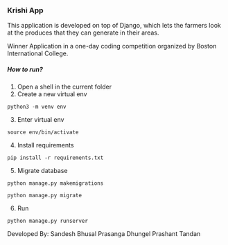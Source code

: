 ### Krishi App
This application is developed on top of Django, which lets the farmers look at
the produces that they can generate in their areas.


Winner Application in a one-day coding competition organized by Boston International College.


##### How to run?
1. Open a shell in the current folder
2. Create a new virtual env

`python3 -m venv env`

3. Enter virtual env

`source env/bin/activate`

4. Install requirements

`pip install -r requirements.txt`

5. Migrate database

`python manage.py makemigrations`

`python manage.py migrate`

6. Run

`python manage.py runserver`

Developed By:
Sandesh Bhusal
Prasanga Dhungel
Prashant Tandan